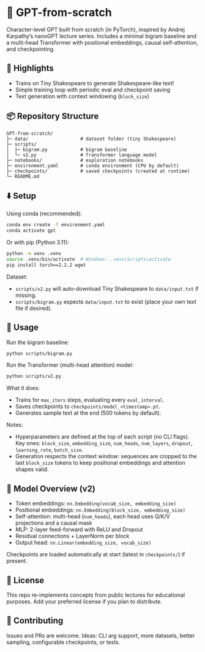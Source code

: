 # 🤖 GPT-from-scratch

Character-level GPT built from scratch (in PyTorch), inspired by Andrej Karpathy’s nanoGPT lecture series. Includes a minimal bigram baseline and a multi-head Transformer with positional embeddings, causal self-attention, and checkpointing.

## 🌟 Highlights

- Trains on Tiny Shakespeare to generate Shakespeare-like text!
- Simple training loop with periodic eval and checkpoint saving
- Text generation with context windowing (`block_size`)

## 📦 Repository Structure

```
GPT-from-scratch/
├─ data/                   # dataset folder (tiny Shakespeare)
├─ scripts/
│  ├─ bigram.py            # bigram baseline
│  └─ v2.py                # Transformer language model
├─ notebooks/              # exploration notebooks
├─ environment.yaml        # conda environment (CPU by default)
├─ checkpoints/            # saved checkpoints (created at runtime)
└─ README.md
```

## ⬇️ Setup

Using conda (recommended):

```bash
conda env create -f environment.yaml
conda activate gpt
```

Or with pip (Python 3.11):

```bash
python -m venv .venv
source .venv/bin/activate  # Windows: .venv\Scripts\activate
pip install torch==2.2.2 wget
```

Dataset:

- `scripts/v2.py` will auto-download Tiny Shakespeare to `data/input.txt` if missing.
- `scripts/bigram.py` expects `data/input.txt` to exist (place your own text file if desired).

## 🚀 Usage

Run the bigram baseline:

```bash
python scripts/bigram.py
```

Run the Transformer (multi-head attention) model:

```bash
python scripts/v2.py
```

What it does:

- Trains for `max_iters` steps, evaluating every `eval_interval`.
- Saves checkpoints to `checkpoints/model_<timestamp>.pt`.
- Generates sample text at the end (500 tokens by default).

Notes:

- Hyperparameters are defined at the top of each script (no CLI flags). Key ones: `block_size`, `embedding_size`, `num_heads`, `num_layers`, `dropout`, `learning_rate`, `batch_size`.
- Generation respects the context window: sequences are cropped to the last `block_size` tokens to keep positional embeddings and attention shapes valid.

## 🧠 Model Overview (v2)

- Token embeddings: `nn.Embedding(vocab_size, embedding_size)`
- Positional embeddings: `nn.Embedding(block_size, embedding_size)`
- Self-attention: multi-head (`num_heads`), each head uses Q/K/V projections and a causal mask
- MLP: 2-layer feed-forward with ReLU and Dropout
- Residual connections + LayerNorm per block
- Output head: `nn.Linear(embedding_size, vocab_size)`

Checkpoints are loaded automatically at start (latest in `checkpoints/`) if present.

## 📄 License

This repo re-implements concepts from public lectures for educational purposes. Add your preferred license if you plan to distribute.

## 💬 Contributing

Issues and PRs are welcome. Ideas: CLI arg support, more datasets, better sampling, configurable checkpoints, or tests.
